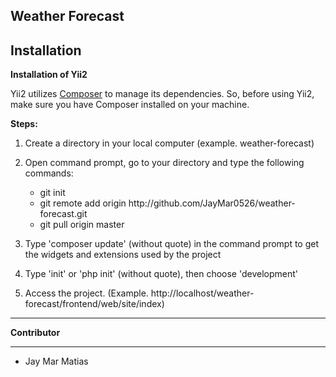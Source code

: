 <b>Weather Forecast</b>
-------------------

<b>Installation</b>
-------------------

<b> Installation of Yii2 </b><br>

Yii2 utilizes <a href="https://getcomposer.org/" target="_blank">Composer</a> to manage its dependencies. So, before using Yii2, make sure you have Composer installed on your machine.

<b>Steps:</b>


1.  Create a directory in your local computer (example. weather-forecast)
2.  Open command prompt, go to your directory and type the following commands:

    <ul>
        <li>    git init
        <li>    git remote add origin http://github.com/JayMar0526/weather-forecast.git
        <li>    git pull origin master
    </ul>
3.  Type 'composer update' (without quote) in the command prompt to get the widgets and extensions used by the project
4.  Type 'init' or 'php init' (without quote), then choose 'development'
5.  Access the project. (Example. http://localhost/weather-forecast/frontend/web/site/index)
---------

<b>Contributor</b>

--------
<ul>
    <li>Jay Mar Matias</li>
</ul>
